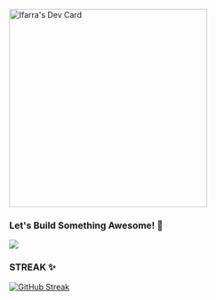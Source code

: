 <!--
# Hey everyone! 👋 I'm Ifarra

I am super excited to work on projects that fuse creativity and technology. Learning new technologies is like unlocking new levels in a game for me – challenging, thrilling, and immensely rewarding.

### My fav Language:

<img src="https://github-readme-stats.vercel.app/api/top-langs/?username=Ifarra&theme=tokyonight&show_icons=true&hide_border=true&layout=compact" />


-->
<a href="https://app.daily.dev/ifarra"><img src="https://api.daily.dev/devcards/v2/yfD9ozdcZBLEUdYqCoPkJ.png?type=default&r=phg" width="356" alt="Ifarra's Dev Card"/></a>

### Let's Build Something Awesome! 🌟

<img src="https://skillicons.dev/icons?i=bash,cpp,cs,py,java,ts,html,js,css,git,github,githubactions,androidstudio,md,mysql,sqlite,firebase,stackoverflow,jenkins,vim,vscode,eclipse&perline=11">

### STREAK ✨

<a href="https://git.io/streak-stats"><img src="https://github-readme-streak-stats.herokuapp.com?user=Ifarra&theme=tokyonight&card_width=600&background=45%2C122373%2C1C1829&border=312F68" alt="GitHub Streak" /></a>
